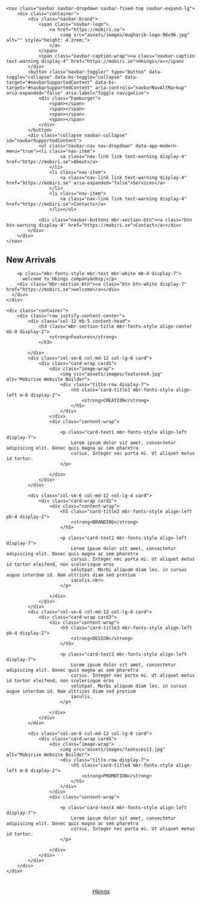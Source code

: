 # <!DOCTYPE html>
<html  >
<head>
  <!-- Site made with Mobirise Website Builder v5.9.4, https://mobirise.com -->
  <meta charset="UTF-8">
  <meta http-equiv="X-UA-Compatible" content="IE=edge">
  <meta name="generator" content="Mobirise v5.9.4, mobirise.com">
  <meta name="viewport" content="width=device-width, initial-scale=1, minimum-scale=1">
  <link rel="shortcut icon" href="assets/images/mugharib-logo-96x96.jpg" type="image/x-icon">
  <meta name="description" content="">
  
  
  <title>Home</title>
  <link rel="stylesheet" href="assets/web/assets/mobirise-icons2/mobirise2.css">
  <link rel="stylesheet" href="assets/bootstrap/css/bootstrap.min.css">
  <link rel="stylesheet" href="assets/bootstrap/css/bootstrap-grid.min.css">
  <link rel="stylesheet" href="assets/bootstrap/css/bootstrap-reboot.min.css">
  <link rel="stylesheet" href="assets/dropdown/css/style.css">
  <link rel="stylesheet" href="assets/theme/css/style.css">
  <link rel="preload" href="https://fonts.googleapis.com/css2?family=Inter+Tight:wght@400;700&display=swap&display=swap" as="style" onload="this.onload=null;this.rel='stylesheet'">
  <noscript><link rel="stylesheet" href="https://fonts.googleapis.com/css2?family=Inter+Tight:wght@400;700&display=swap&display=swap"></noscript>
  <link rel="preload" as="style" href="assets/mobirise/css/mbr-additional.css"><link rel="stylesheet" href="assets/mobirise/css/mbr-additional.css" type="text/css">

  
  
  
</head>
<body>
  
  <section data-bs-version="5.1" class="menu menu1 cid-uunWpAvXWx" once="menu" id="menu01-0">
	

	<nav class="navbar navbar-dropdown navbar-fixed-top navbar-expand-lg">
		<div class="container">
			<div class="navbar-brand">
				<span class="navbar-logo">
					<a href="https://mobiri.se">
						<img src="assets/images/mugharib-logo-96x96.jpg" alt="" style="height: 4.2rem;">
					</a>
				</span>
				<span class="navbar-caption-wrap"><a class="navbar-caption text-warning display-4" href="https://mobiri.se">Hkings</a></span>
			</div>
			<button class="navbar-toggler" type="button" data-toggle="collapse" data-bs-toggle="collapse" data-target="#navbarSupportedContent" data-bs-target="#navbarSupportedContent" aria-controls="navbarNavAltMarkup" aria-expanded="false" aria-label="Toggle navigation">
				<div class="hamburger">
					<span></span>
					<span></span>
					<span></span>
					<span></span>
				</div>
			</button>
			<div class="collapse navbar-collapse" id="navbarSupportedContent">
				<ul class="navbar-nav nav-dropdown" data-app-modern-menu="true"><li class="nav-item">
						<a class="nav-link link text-warning display-4" href="https://mobiri.se">About</a>
					</li>
					<li class="nav-item">
						<a class="nav-link link text-warning display-4" href="https://mobiri.se" aria-expanded="false">Services</a>
					</li>
					<li class="nav-item">
						<a class="nav-link link text-warning display-4" href="https://mobiri.se">Contacts</a>
					</li></ul>
				
				<div class="navbar-buttons mbr-section-btn"><a class="btn btn-warning display-4" href="https://mobiri.se">Contact</a></div>
			</div>
		</div>
	</nav>
</section>

<section data-bs-version="5.1" class="header10 cid-uunXEtcS9a mbr-fullscreen" id="header10-1">
  
  
  <div class="container-fluid">
    <div class="row">
      <div class="content-wrap col-12 col-md-6">
        <h1 class="mbr-section-title mbr-fonts-style mbr-white mb-4 display-1">
          <strong>New Arrivals</strong>
        </h1>
        
        <p class="mbr-fonts-style mbr-text mbr-white mb-4 display-7">
          welcome to Hkings company&nbsp;</p>
        <div class="mbr-section-btn"><a class="btn btn-white display-7" href="https://mobiri.se">welcome</a></div>
      </div>
    </div>
  </div>
</section>

<section data-bs-version="5.1" class="features9 cid-uunXZPowI2" id="features09-2">
	

	
	
	<div class="container">
		<div class="row justify-content-center">
			<div class="col-12 mb-5 content-head">
				<h3 class="mbr-section-title mbr-fonts-style align-center mb-0 display-2">
					<strong>Features</strong>
				</h3>
				
			</div>
			<div class="col-sm-6 col-md-12 col-lg-8 card">
				<div class="card-wrap card1">
					<div class="image-wrap">
						<img src="assets/images/features9.jpg" alt="Mobirise Website Builder">
						<div class="title-row display-7">
							<h5 class="card-title1 mbr-fonts-style align-left m-0 display-2">
								<strong>CREATION</strong>
							</h5>
						</div>
					</div>
					<div class="content-wrap">
						
						<p class="card-text1 mbr-fonts-style align-left display-7">
							Lorem ipsum dolor sit amet, consectetur adipiscing elit. Donec quis magna ac sem pharetra
							cursus. Integer nec porta mi. Ut aliquet metus id tortor.
						</p>
						
					</div>
				</div>
			</div>

			<div class="col-sm-6 col-md-12 col-lg-4 card">
				<div class="card-wrap card2">
					<div class="content-wrap">
						<h5 class="card-title2 mbr-fonts-style align-left pb-4 display-2">
							<strong>BRANDING</strong>
						</h5>
						
						<p class="card-text2 mbr-fonts-style align-left display-7">
							Lorem ipsum dolor sit amet, consectetur adipiscing elit. Donec quis magna ac sem pharetra
							cursus. Integer nec porta mi. Ut aliquet metus id tortor eleifend, non scelerisque eros
							volutpat. Morbi aliquam diam leo, in cursus augue interdum id. Nam ultrices diam sed pretium
							iaculis.<br>
						</p>
						
					</div>
				</div>
			</div>
			<div class="col-sm-6 col-md-12 col-lg-4 card">
				<div class="card-wrap card3">
					<div class="content-wrap">
						<h5 class="card-title3 mbr-fonts-style align-left pb-4 display-2">
							<strong>DESIGN</strong>
						</h5>
						
						<p class="card-text3 mbr-fonts-style align-left display-7">
							Lorem ipsum dolor sit amet, consectetur adipiscing elit. Donec quis magna ac sem pharetra
							cursus. Integer nec porta mi. Ut aliquet metus id tortor eleifend, non scelerisque eros
							volutpat. Morbi aliquam diam leo, in cursus augue interdum id. Nam ultrices diam sed pretium
							iaculis.
						</p>
						
					</div>
				</div>
			</div>

			<div class="col-sm-6 col-md-12 col-lg-8 card">
				<div class="card-wrap card4">
					<div class="image-wrap">
						<img src="assets/images/features11.jpg" alt="Mobirise Website Builder">
						<div class="title-row display-7">
							<h5 class="card-title4 mbr-fonts-style align-left m-0 display-2">
								<strong>PROMOTION</strong>
							</h5>
						</div>
					</div>
					<div class="content-wrap">
						
						<p class="card-text4 mbr-fonts-style align-left display-7">
							Lorem ipsum dolor sit amet, consectetur adipiscing elit. Donec quis magna ac sem pharetra
							cursus. Integer nec porta mi. Ut aliquet metus id tortor.
						</p>
						
					</div>
				</div>
			</div>
		</div>
	</div>
</section><section class="display-7" style="padding: 0;align-items: center;justify-content: center;flex-wrap: wrap;    align-content: center;display: flex;position: relative;height: 4rem;"><a href="https://mobiri.se/3121374" style="flex: 1 1;height: 4rem;position: absolute;width: 100%;z-index: 1;"><img alt="" style="height: 4rem;" src="data:image/gif;base64,R0lGODlhAQABAIAAAP///wAAACH5BAEAAAAALAAAAAABAAEAAAICRAEAOw=="></a><p style="margin: 0;text-align: center;" class="display-7">&#8204;</p><a style="z-index:1" href="https://mobirise.com/html-builder.html">Hkings</a></section><script src="assets/bootstrap/js/bootstrap.bundle.min.js"></script>  <script src="assets/smoothscroll/smooth-scroll.js"></script>  <script src="assets/ytplayer/index.js"></script>  <script src="assets/dropdown/js/navbar-dropdown.js"></script>  <script src="assets/theme/js/script.js"></script>  
  
  
</body>
</html>
